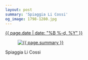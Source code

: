 ```yaml
---
layout: post
summary: 'Spiaggia Li Cossi'
og_image: 1798-1280.jpg
---
```


<p>
 <time>
  <a href="/1798">
   {{ page.date | date: "%B %-d, %Y" }}
  </a>
 </time>
 <a href="/1798">
  <figure data-taken="7/25/2023">
   <img alt="{{ page.summary }}" sizes="(min-width: 700px) 50vw, calc(100vw - 2rem)" src="{{ site.assets_url }}/1798-640.jpg" srcset="{{ site.assets_url }}/1798-320.jpg 320w, {{ site.assets_url }}/1798-640.jpg 640w, {{ site.assets_url }}/1798-960.jpg 960w, {{ site.assets_url }}/1798-1280.jpg 1280w"/>
  </figure>
 </a>
 <span>
  Spiaggia Li Cossi
 </span>
</p>
